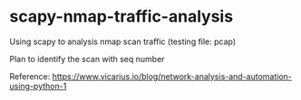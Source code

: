 # scapy-nmap-traffic-analysis
Using scapy to analysis nmap scan traffic (testing file: pcap)

Plan to identify the scan with seq number

Reference: https://www.vicarius.io/blog/network-analysis-and-automation-using-python-1
